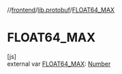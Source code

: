 //[frontend](../../index.md)/[lib.protobuf](index.md)/[FLOAT64_MAX](-f-l-o-a-t64_-m-a-x.md)

# FLOAT64_MAX

[js]\
external var [FLOAT64_MAX](-f-l-o-a-t64_-m-a-x.md): [Number](https://kotlinlang.org/api/latest/jvm/stdlib/kotlin/-number/index.html)
